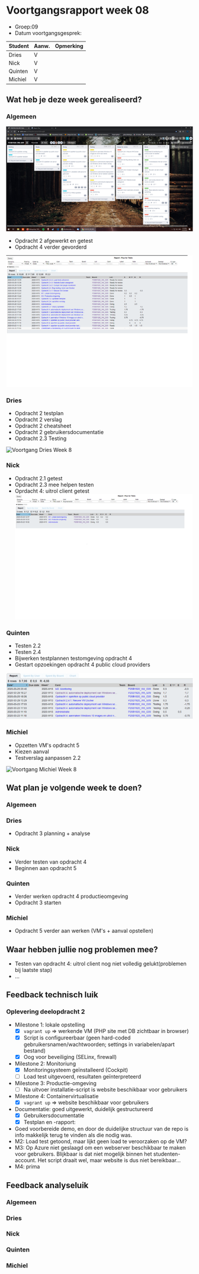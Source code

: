 # Voortgangsrapport week 08

* Groep:09
* Datum voortgangsgesprek:

| Student  | Aanw. | Opmerking |
| :---     | :---  | :---      |
| Dries |  V     |           |
| Nick |   V    |           |
| Quinten |  V     |           |
| Michiel |  V     |           |

## Wat heb je deze week gerealiseerd?

### Algemeen

![week 8 algemeen](screenshots/algemeenWeek08.png)
* Opdracht 2 afgewerkt en getest
* Opdracht 4 verder gevorderd

![cardperuser week 8](screenshots/cardPerUserWeek8.png)
### Dries

* Opdracht 2 testplan
* Opdracht 2 verslag
* Opdracht 2 cheatsheet
* Opdracht 2 gebruikersdocumentatie
* Opdracht 2.3 Testing

![Voortgang Dries Week 8](https://i.gyazo.com/bb4b7d5329e2dcbaa46cbad3449ed0b2.png)

### Nick

* Opdracht 2.1 getest
* Opdracht 2.3 mee helpen testen
* Oprdacht 4: uitrol client getest
![week 7 Nick](screenshots/nickWeek8.png)



### Quinten

* Testen 2.2
* Testen 2.4
* Bijwerken testplannen testomgeving opdracht 4
* Gestart opzoekingen opdracht 4 public cloud providers

![Quinten week 8](screenshots/quintenWeek8.png)

### Michiel

* Opzetten VM's opdracht 5
* Kiezen aanval
* Testverslag aanpassen 2.2

![Voortgang Michiel Week 8](https://i.gyazo.com/c90427c660dbecf4fc09bd40f93ca200.png)

## Wat plan je volgende week te doen?

### Algemeen
### Dries
* Opdracht 3 planning + analyse
### Nick
* Verder testen van opdracht 4
* Beginnen aan opdracht 5
### Quinten
* Verder werken opdracht 4 productieomgeving
* Opdracht 3 starten
### Michiel
* Opdracht 5 verder aan werken (VM's + aanval opstellen)

## Waar hebben jullie nog problemen mee?

* Testen van opdracht 4: uitrol client nog niet volledig gelukt(problemen bij laatste stap)
* ...

## Feedback technisch luik

### Oplevering deelopdracht 2

- Milestone 1: lokale opstelling
    - [x] `vagrant up` => werkende VM (PHP site met DB zichtbaar in browser)
    - [x] Script is configureerbaar (geen hard-coded gebruikersnamen/wachtwoorden; settings in variabelen/apart bestand)
    - [x] Oog voor beveiliging (SELinx, firewall)
- Milestone 2: Monitoriung
    - [x] Monitoringsysteem geïnstalleerd (Cockpit)
    - [ ] Load test uitgevoerd, resultaten geïnterpreteerd
- Milestone 3: Productie-omgeving
    - [ ] Na uitvoer installatie-script is website beschikbaar voor gebruikers
- Milestone 4: Containervirtualisatie
    - [x] `vagrant up` => website beschikbaar voor gebruikers
- Documentatie: goed uitgewerkt, duidelijk gestructureerd
    - [x] Gebruikersdocumentatie
    - [x] Testplan en -rapport:

- Goed voorbereide demo, en door de duidelijke structuur van de repo is info makkelijk terug te vinden als die nodig was.
- M2: Load test getoond, maar lijkt geen load te veroorzaken op de VM?
- M3: Op Azure niet geslaagd om een webserver beschikbaar te maken voor gebruikers. Blijkbaar is dat niet mogelijk binnen het studenten-account. Het script draait wel, maar website is dus niet bereikbaar...
- M4: prima

## Feedback analyseluik

### Algemeen

### Dries
### Nick
### Quinten
### Michiel

